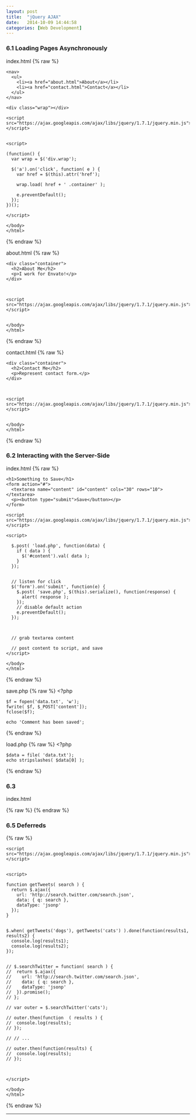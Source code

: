```yaml
---
layout: post
title:  "jQuery AJAX"
date:   2014-10-09 14:44:58
categories: [Web Development]
---
```



### 6.1 Loading Pages Asynchronously
index.html
{% raw %}
    <!doctype html>
    <html>
    <head>
      <meta charset=utf-8>
      <title>AJAX: load</title>
    </head>
    <body>

    <nav>
      <ul>
        <li><a href="about.html">About</a></li>
        <li><a href="contact.html">Contact</a></li>
      </ul>
    </nav>

    <div class="wrap"></div>

    <script src="https://ajax.googleapis.com/ajax/libs/jquery/1.7.1/jquery.min.js"></script>


    <script>

    (function() {
      var wrap = $('div.wrap');

      $('a').on('click', function( e ) {
        var href = $(this).attr('href');

        wrap.load( href + ' .container' );

        e.preventDefault();
      }); 
    })();

    </script>

    </body>
    </html>

{% endraw %}

about.html
{% raw %}
    <html>
    <head>
      <meta charset=utf-8>
      <title>AJAX: load</title>
    </head>
    <body>


    <div class="container">
      <h2>About Me</h2>
      <p>I work for Envato!</p>
    </div>



    <script src="https://ajax.googleapis.com/ajax/libs/jquery/1.7.1/jquery.min.js"></script>


    </body>
    </html>
{% endraw %}

contact.html
{% raw %}
    <html>
    <head>
      <meta charset=utf-8>
      <title>AJAX: load</title>
    </head>
    <body>


    <div class="container">
      <h2>Contact Me</h2>
      <p>Represent contact form.</p>
    </div>



    <script src="https://ajax.googleapis.com/ajax/libs/jquery/1.7.1/jquery.min.js"></script>


    </body>
    </html>
{% endraw %}




### 6.2 Interacting with the Server-Side
index.html
{% raw %}
    <html>
    <head>
      <meta charset=utf-8>
      <title>AJAX: POST</title>
    </head>
    <body>

    <h1>Something to Save</h1>
    <form action="#">
      <textarea name="content" id="content" cols="30" rows="10"></textarea>
      <p><button type="submit">Save</button></p>
    </form>

    <script src="https://ajax.googleapis.com/ajax/libs/jquery/1.7.1/jquery.min.js"></script>

    <script>

      $.post( 'load.php', function(data) {
        if ( data ) {
          $('#content').val( data );
        }
      });


      // listen for click
      $('form').on('submit', function(e) {
        $.post( 'save.php', $(this).serialize(), function(response) {
          alert( response );
        });
        // disable default action
        e.preventDefault();
      });

      

      // grab textarea content

      // post content to script, and save
    </script>
      
    </body>
    </html>
{% endraw %}

save.php
{% raw %}
    <?php

    $f = fopen('data.txt', 'w');
    fwrite( $f, $_POST['content']);
    fclose($f);

    echo 'Comment has been saved';
{% endraw %}

load.php
{% raw %}
    <?php

    $data = file( 'data.txt');
    echo stripslashes( $data[0] );
{% endraw %}


### 6.3 
index.html

{% raw %}
{% endraw %}

### 6.5 Deferreds
{% raw %}
    <html>
    <head>
      <meta charset=utf-8>
      <title>jQuery Deferreds</title>
    </head>
    <body>


    <script src="https://ajax.googleapis.com/ajax/libs/jquery/1.7.1/jquery.min.js"></script>


    <script>

    function getTweets( search ) {
      return $.ajax({
        url: 'http://search.twitter.com/search.json',
        data: { q: search },
        dataType: 'jsonp'
      });
    }


    $.when( getTweets('dogs'), getTweets('cats') ).done(function(results1, results2) {
      console.log(results1);
      console.log(results2);
    });

      
    // $.searchTwitter = function( search ) {
    //  return $.ajax({
    //    url: 'http://search.twitter.com/search.json',
    //    data: { q: search },
    //    dataType: 'jsonp'
    //  }).promise();
    // };

    // var outer = $.searchTwitter('cats');

    // outer.then(function  ( results ) {
    //  console.log(results);
    // });

    // // ...

    // outer.then(function(results) {
    //  console.log(results);
    // });



    </script>

    </body>
    </html>
{% endraw %}




---



